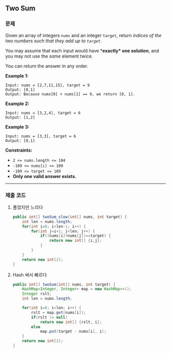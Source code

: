 ## Two Sum

### 문제

Given an array of integers `nums` and an integer `target`, return *indices of the two numbers such that they add up to `target`*.

You may assume that each input would have ***exactly\* one solution**, and you may not use the *same* element twice.

You can return the answer in any order.

 

**Example 1:**

```
Input: nums = [2,7,11,15], target = 9
Output: [0,1]
Output: Because nums[0] + nums[1] == 9, we return [0, 1].
```

**Example 2:**

```
Input: nums = [3,2,4], target = 6
Output: [1,2]
```

**Example 3:**

```
Input: nums = [3,3], target = 6
Output: [0,1]
```

 

**Constraints:**

- `2 <= nums.length <= 104`
- `-109 <= nums[i] <= 109`
- `-109 <= target <= 109`
- **Only one valid answer exists.**



------

### 제출 코드

1. 풀었지만 느리다

   ```java
   public int[] twoSum_slow(int[] nums, int target) {
       int len = nums.length;
       for(int i=0; i<len-1; i++) {
           for(int j=i+1; j<len; j++) {
               if((nums[i]+nums[j])==target) {
                   return new int[] {i,j};
               }
           }
       }
       return new int[2];
   }
   ```

2. Hash 써서 빠르다

   ```java
   public int[] twoSum(int[] nums, int target) {
       HashMap<Integer, Integer> map = new HashMap<>();
       Integer rslt;
       int len = nums.length;
   
       for(int i=0; i<len; i++) {
           rslt = map.get(nums[i]);
           if(rslt != null)
               return new int[] {rslt, i};
           else
               map.put(target - nums[i], i);
       }
       return new int[2];
   }
   ```

   